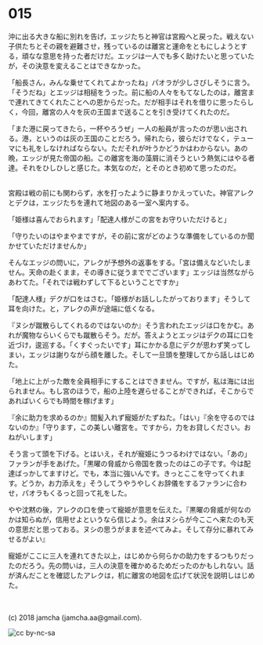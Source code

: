 # 015

沖に出る大きな船に別れを告げ，エッジたちと神官は宮殿へと戻った。戦えない子供たちとその親を避難させ，残っているのは離宮と運命をともにしようとする，頑なな意思を持った者だけだ。エッジは一人でも多く助けたいと思っていたが，その決意を変えることはできなかった。  

「船長さん，みんな乗せてくれてよかったね」パオラが少しさびしそうに言う。「そうだね」とエッジは相槌をうった。前に船の人々をもてなしたのは，離宮まで連れてきてくれたことへの恩からだった。だが相手はそれを借りに思ったらしく，今回，離宮の人々を灰の王国まで送ることを引き受けてくれたのだ。  

「また港に戻ってきたら，一杯やろうぜ」一人の船員が言ったのが思い出される。港，というのは灰の王国のことだろう。帰れたら，彼らだけでなく，テューマにも礼をしなければならない。ただそれが叶うかどうかはわからない。あの晩，エッジが見た帝国の船。この離宮を海の藻屑に消そうという熱気にはやる者達。それをひしひしと感じた。本気なのだ，とそのとき初めて思ったのだ。  

<br>  
宮殿は戦の前にも関わらず，水を打ったように静まりかえっていた。神官アレクとデクは，エッジたちを連れて地図のある一室へ案内する。  

「姫様は喜んでおられます」「配達人様がこの宮をお守りいただけると」  

「守りたいのはやまやまですが，その前に宮がどのような準備をしているのか聞かせていただけませんか」  

そんなエッジの問いに，アレクが予想外の返事をする。「宮は備えなどいたしません。天命の赴くまま，その導きに従うまででございます」エッジは当然ながらあわてた。「それでは戦わずして下るということですか」  

「配達人様」デクが口をはさむ。「姫様がお話ししたがっております」そうして耳を向けた。と，アレクの声が途端に低くなる。  

『ヌシが蹴散らしてくれるのではないのか』そう言われたエッジは口をかむ。あれが魔物ならいくらでも蹴散らそう。だが。答えようとエッジはデクの耳に口を近づけ，逡巡する。「くすぐったいです」耳にかかる息にデクが思わず笑ってしまい，エッジは謝りながら顔を離した。そして一旦頭を整理してから話しはじめた。  

「地上に上がった敵を全員相手にすることはできません。ですが，私は海には出られません。もし宮のほうで，船の上陸を遅らせることができれば，そこからであればいくらでも時間を稼げます」  

『余に助力を求めるのか』間髪入れず寵姫がたずねた。「はい」『余を守るのではないのか』「守ります，この美しい離宮を。ですから，力をお貸しください。おねがいします」  

そう言って頭を下げる。とはいえ，それが寵姫にうつるわけではない。「あの」ファランが手をあげた。「黒曜の脅威から帝国を救ったのはこの子です。今は配達ばっかしてますけど。でも，本当に強いんです。きっとここを守ってくれます。どうか，お力添えを」そうしてうやうやしくお辞儀をするファランに合わせ，パオラもくるっと回って礼をした。  

やや沈黙の後，アレクの口を使って寵姫が意思を伝えた。『黒曜の脅威が何なのかは知らぬが，信用せよというなら信じよう。余はヌシらが今ここへ来たのも天の意思だと思っておる。ヌシの思うがままを述べてみよ。そして存分に暴れてみせるがよい』  

寵姫がここに三人を連れてきた以上，はじめから何らかの助力をするつもりだったのだろう。先の問いは，三人の決意を確かめるためだったのかもしれない。話が済んだことを確認したアレクは，机に離宮の地図を広げて状況を説明しはじめた。  

<br>  
<br>  
(c) 2018 jamcha (jamcha.aa@gmail.com).  

![cc by-nc-sa](http://i.creativecommons.org/l/by-nc-sa/4.0/88x31.png)
